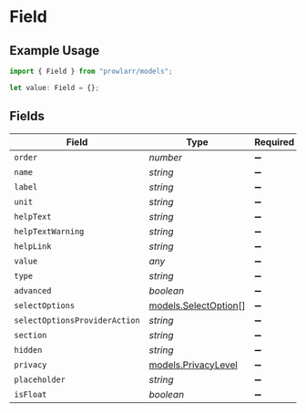 # Field

## Example Usage

```typescript
import { Field } from "prowlarr/models";

let value: Field = {};
```

## Fields

| Field                                              | Type                                               | Required                                           | Description                                        |
| -------------------------------------------------- | -------------------------------------------------- | -------------------------------------------------- | -------------------------------------------------- |
| `order`                                            | *number*                                           | :heavy_minus_sign:                                 | N/A                                                |
| `name`                                             | *string*                                           | :heavy_minus_sign:                                 | N/A                                                |
| `label`                                            | *string*                                           | :heavy_minus_sign:                                 | N/A                                                |
| `unit`                                             | *string*                                           | :heavy_minus_sign:                                 | N/A                                                |
| `helpText`                                         | *string*                                           | :heavy_minus_sign:                                 | N/A                                                |
| `helpTextWarning`                                  | *string*                                           | :heavy_minus_sign:                                 | N/A                                                |
| `helpLink`                                         | *string*                                           | :heavy_minus_sign:                                 | N/A                                                |
| `value`                                            | *any*                                              | :heavy_minus_sign:                                 | N/A                                                |
| `type`                                             | *string*                                           | :heavy_minus_sign:                                 | N/A                                                |
| `advanced`                                         | *boolean*                                          | :heavy_minus_sign:                                 | N/A                                                |
| `selectOptions`                                    | [models.SelectOption](../models/selectoption.md)[] | :heavy_minus_sign:                                 | N/A                                                |
| `selectOptionsProviderAction`                      | *string*                                           | :heavy_minus_sign:                                 | N/A                                                |
| `section`                                          | *string*                                           | :heavy_minus_sign:                                 | N/A                                                |
| `hidden`                                           | *string*                                           | :heavy_minus_sign:                                 | N/A                                                |
| `privacy`                                          | [models.PrivacyLevel](../models/privacylevel.md)   | :heavy_minus_sign:                                 | N/A                                                |
| `placeholder`                                      | *string*                                           | :heavy_minus_sign:                                 | N/A                                                |
| `isFloat`                                          | *boolean*                                          | :heavy_minus_sign:                                 | N/A                                                |
